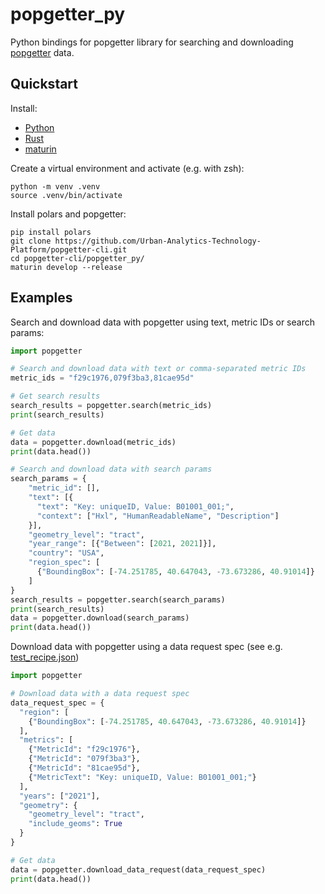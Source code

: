 # popgetter_py

Python bindings for popgetter library for searching and downloading [popgetter](https://github.com/Urban-Analytics-Technology-Platform/popgetter) data.

## Quickstart

Install:

- [Python](https://www.python.org/)
- [Rust](https://www.rust-lang.org/tools/install)
- [maturin](https://github.com/PyO3/maturin)

Create a virtual environment and activate (e.g. with zsh):

```shell
python -m venv .venv
source .venv/bin/activate
```

Install polars and popgetter:

```shell
pip install polars
git clone https://github.com/Urban-Analytics-Technology-Platform/popgetter-cli.git
cd popgetter-cli/popgetter_py/
maturin develop --release
```

## Examples

Search and download data with popgetter using text, metric IDs or search params:

```python
import popgetter

# Search and download data with text or comma-separated metric IDs
metric_ids = "f29c1976,079f3ba3,81cae95d"

# Get search results
search_results = popgetter.search(metric_ids)
print(search_results)

# Get data
data = popgetter.download(metric_ids)
print(data.head())

# Search and download data with search params
search_params = {
    "metric_id": [],
    "text": [{
      "text": "Key: uniqueID, Value: B01001_001;",
      "context": ["Hxl", "HumanReadableName", "Description"]
    }],
    "geometry_level": "tract",
    "year_range": [{"Between": [2021, 2021]}],
    "country": "USA",
    "region_spec": [
      {"BoundingBox": [-74.251785, 40.647043, -73.673286, 40.91014]}
    ]
}
search_results = popgetter.search(search_params)
print(search_results)
data = popgetter.download(search_params)
print(data.head())
```

Download data with popgetter using a data request spec (see e.g. [test_recipe.json](../test_recipe.json))

```python
import popgetter

# Download data with a data request spec
data_request_spec = {
  "region": [
    {"BoundingBox": [-74.251785, 40.647043, -73.673286, 40.91014]}
  ],
  "metrics": [
    {"MetricId": "f29c1976"},
    {"MetricId": "079f3ba3"},
    {"MetricId": "81cae95d"},
    {"MetricText": "Key: uniqueID, Value: B01001_001;"}
  ],
  "years": ["2021"],
  "geometry": {
    "geometry_level": "tract",
    "include_geoms": True
  }
}

# Get data
data = popgetter.download_data_request(data_request_spec)
print(data.head())
```

